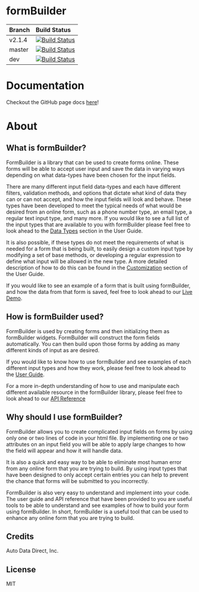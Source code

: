 formBuilder
===========
| Branch | Build Status |
|:-------|:-------------|
| v2.1.4 | [![Build Status](https://travis-ci.org/autodatadirect/formBuilder.svg?branch=v2.1.4)](https://travis-ci.org/autodatadirect/formBuilder/branches) |
| master | [![Build Status](https://travis-ci.org/autodatadirect/formBuilder.svg?branch=master)](https://travis-ci.org/autodatadirect/formBuilder/branches) |
| dev | [![Build Status](https://travis-ci.org/autodatadirect/formBuilder.svg?branch=dev)](https://travis-ci.org/autodatadirect/formBuilder/branches) |

# Documentation
Checkout the GitHub page docs [here](http://autodatadirect.github.io/formBuilder/)!

# About

## What is formBuilder?
FormBuilder is a library that can be used to create forms online. These forms will be able to accept user input and save the data in varying ways depending on what data-types have been chosen for the input fields.

There are many different input field data-types and each have different filters, validation methods, and options that dictate what kind of data they can or can not accept, and how the input fields will look and behave. These types have been developed to meet the typical needs of what would be desired from an online form, such as a phone number type, an email type, a regular text input type, and many more. If you would like to see a full list of the input types that are available to you with formBuilder please feel free to look ahead to the <a href="./guide.html#dataTypes">Data Types</a> section in the User Guide.

It is also possible, if these types do not meet the requirements of what is needed for a form that is being built, to easily design a custom input type by modifying a set of base methods, or developing a regular expression to define what input will be allowed in the new type. A more detailed description of how to do this can be found in the <a href="./guide.html#customization">Customization</a> section of the User Guide.

If you would like to see an example of a form that is built using formBuilder, and how the data from that form is saved, feel free to look ahead to our <a href="./guide.html#demo">Live Demo</a>.

## How is formBuilder used?
FormBuilder is used by creating forms and then initializing them as formBuilder widgets. FormBuilder will construct the form fields automatically. You can then build upon those forms by adding as many different kinds of input as are desired.

If you would like to know how to use formBuilder and see examples of each different input types and how they work, please feel free to look ahead to the <a href="./guide.html#basics">User Guide</a>.

For a more in-depth understanding of how to use and manipulate each different available resource in the formBuilder library, please feel free to look ahead to our <a href='./api.html#widgets'>[API Reference]()</a>

## Why should I use formBuilder?
FormBuilder allows you to create complicated input fields on forms by using only one or two lines of code in your html file. By implementing one or two attributes on an input field you will be able to apply large changes to how the field will appear and how it will handle data.

It is also a quick and easy way to be able to eliminate most human error from any online form that you are trying to build. By using input types that have been designed to only accept certain entries you can help to prevent the chance that forms will be submitted to you incorrectly.

FormBuilder is also very easy to understand and implement into your code. The user guide and API reference that have been provided to you are useful tools to be able to understand and see examples of how to build your form using formBuilder. In short, formBuilder is a useful tool that can be used to enhance any online form that you are trying to build.



## Credits
Auto Data Direct, Inc.

## License
MIT

